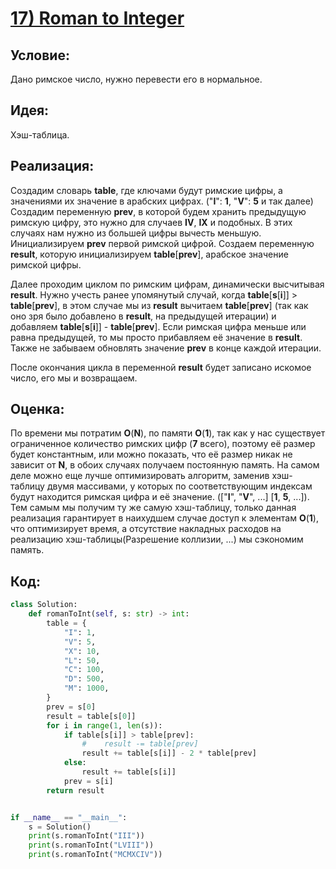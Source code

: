 # [**17) Roman to Integer**](https://leetcode.com/problems/roman-to-integer/description/)

## **Условие:**

Дано римское число, нужно перевести его в нормальное.

## **Идея:**

Хэш-таблица.

## **Реализация:**

Создадим словарь **table**, где ключами будут римские цифры, а значениями их значение в арабских цифрах. ("**I**": **1**, "**V**": **5** и так далее) Создадим переменную **prev**, в которой будем хранить предыдущую римскую цифру, это нужно для случаев **IV**, **IX** и подобных. В этих случаях нам нужно из большей цифры вычесть меньшую. Инициализируем **prev** первой римской цифрой. Создаем переменную **result**, которую инициализируем **table**[**prev**], арабское значение римской цифры.

Далее проходим циклом по римским цифрам, динамически высчитывая **result**. Нужно учесть ранее упомянутый случай, когда **table**[**s**[**i**]] > **table**[**prev**], в этом случае мы из **result** вычитаем **table**[**prev**] (так как оно зря было добавлено в **result**, на предыдущей итерации) и добавляем **table**[**s**[**i**]] - **table**[**prev**]. Если римская цифра меньше или равна предыдущей, то мы просто прибавляем её значение в **result**. Также не забываем обновлять значение **prev** в конце каждой итерации.

После окончания цикла в переменной **result** будет записано искомое число, его мы и возвращаем.



## **Оценка:**

По времени мы потратим **O**(**N**), по памяти **O**(**1**), так как у нас существует ограниченное количество римских цифр (**7** всего), поэтому её размер будет константным, или можно показать, что её размер никак не зависит от **N**, в обоих случаях получаем постоянную память. На самом деле можно еще лучше оптимизировать алгоритм, заменив хэш-таблицу двумя массивами, у которых по соответствующим индексам будут находится римская цифра и её значение. (["**I**", "**V**", ...] [**1**, **5**, ...]). Тем самым мы получим ту же самую хэш-таблицу, только данная реализация гарантирует в наихудшем случае доступ к элементам **O**(**1**), что оптимизирует время, а отсутствие накладных расходов на реализацию хэш-таблицы(Разрешение коллизии, ...) мы сэкономим память.

## Код:
```python
class Solution:
    def romanToInt(self, s: str) -> int:
        table = {
            "I": 1,
            "V": 5,
            "X": 10,
            "L": 50,
            "C": 100,
            "D": 500,
            "M": 1000,
        }
        prev = s[0]
        result = table[s[0]]
        for i in range(1, len(s)):
            if table[s[i]] > table[prev]:
                #    result -= table[prev]
                result += table[s[i]] - 2 * table[prev]
            else:
                result += table[s[i]]
            prev = s[i]
        return result


if __name__ == "__main__":
    s = Solution()
    print(s.romanToInt("III"))
    print(s.romanToInt("LVIII"))
    print(s.romanToInt("MCMXCIV"))

```

